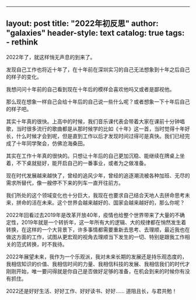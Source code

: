 
---
layout:       post
title:        "2022年初反思"
author:       "galaxies"
header-style:  text
catalog:      true
tags:
    - rethink
---
2022年了，就这样悄无声息的到来了。

发现自己工作也将近十年了，在十年前在深圳实习的自己无法想象到十年之后自己的样子的变化。


我想问问十年前的自己看到现在十年后的模样会喜欢他吗又或者是鄙视他。



那么现在想象一样自己会给十年后的自己说一些什么呢？或者想象一下十年后自己的样子吧。



其实十年真的很快。上高中的时候，我们音乐课代表会带着大家在课前十分钟唱歌，当时很多流行的歌曲都是从那时候学的比如《十年》这一首，当时觉得十年好长，什么时候才会到呢，但是直到工作以后才发现时间过得可是真快。我们已经完成了十年同学聚会，仿佛沧海桑田。



其实在工作十年真的很快的。只想让十年后的自己更加沉稳、能继续在牌桌上坐着，不下桌就挺好，能开启自己的一番事业，或者为之做准备。



现在时代发展越来越快了，曾经的追风少年，曾经的追逐潮流被各种加班、无尽的需求所替代，像一艘停不下来的列车一直开往前方。



我们所处的这个领域变化也十分巨大，我现在也要求自己结合天地人去拼命思考未来，拼命的活在未来。这个世界会越来越好的、国家会越来越好的，那么你呢？



2022年回看过去2019年是改革开放40年，疫情也给整个世界带来了大量的不确定性，2019年就是一个转折年，这一年所有大的逻辑、大的规律都在悄然发生着转换，在这样的一个大背景下，许多事情都需要重新去思考、去理顺，最近我也在做这方面的工作，试图从更宏观的视角去理顺当下发生的一切、特别是跟我工作相关的范式转换，时不我待。



2022年展望未来，我作为一个乐观派，我对未来长期的发展还是持乐观态度的，我相信知识的价值、我相信时间的力量、我相信科技的发展、我相信我们的时代才刚刚开始，唯一要问得就是你自己是否做好足够的准备，在机会到来的时候你有没有抓住。



2022还是好好生活、好好工作、好好读书、好好…… 道阻且长，与君共勉！



 
